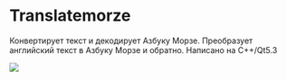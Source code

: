# Translatemorze

Конвертирует текст и декодирует Азбуку Морзе.
Преобразует английский текст в Азбуку Морзе и обратно.
Написано на С++/Qt5.3

![](./image/MaxPatrol_Report.jpg)


